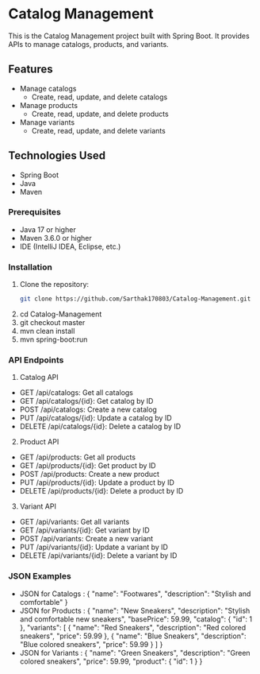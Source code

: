 # Catalog Management

This is the Catalog Management project built with Spring Boot. It provides APIs to manage catalogs, products, and variants.

## Features

- Manage catalogs
    - Create, read, update, and delete catalogs
- Manage products
    - Create, read, update, and delete products
- Manage variants
    - Create, read, update, and delete variants

## Technologies Used

- Spring Boot
- Java
- Maven


### Prerequisites

- Java 17 or higher
- Maven 3.6.0 or higher
- IDE (IntelliJ IDEA, Eclipse, etc.)

### Installation

1. Clone the repository:
   ```sh
   git clone https://github.com/Sarthak170803/Catalog-Management.git
2. cd Catalog-Management
3. git checkout master
4. mvn clean install
5. mvn spring-boot:run

### API Endpoints
1. Catalog API
- GET /api/catalogs: Get all catalogs
- GET /api/catalogs/{id}: Get catalog by ID
- POST /api/catalogs: Create a new catalog
- PUT /api/catalogs/{id}: Update a catalog by ID
- DELETE /api/catalogs/{id}: Delete a catalog by ID

2. Product API
- GET /api/products: Get all products
- GET /api/products/{id}: Get product by ID
- POST /api/products: Create a new product
- PUT /api/products/{id}: Update a product by ID
- DELETE /api/products/{id}: Delete a product by ID

3. Variant API
- GET /api/variants: Get all variants
- GET /api/variants/{id}: Get variant by ID
- POST /api/variants: Create a new variant
- PUT /api/variants/{id}: Update a variant by ID
- DELETE /api/variants/{id}: Delete a variant by ID

### JSON Examples
-  JSON for Catalogs : 
{
    "name": "Footwares",
    "description": "Stylish and comfortable"
}
- JSON for Products : 
{
    "name": "New Sneakers",
    "description": "Stylish and comfortable new sneakers",
    "basePrice": 59.99,
    "catalog": {
        "id": 1
    },
    "variants": [
        {
            "name": "Red Sneakers",
            "description": "Red colored sneakers",
            "price": 59.99
        },
        {
            "name": "Blue Sneakers",
            "description": "Blue colored sneakers",
            "price": 59.99
        }
    ]
}
- JSON for Variants : 
{
    "name": "Green Sneakers",
    "description": "Green colored sneakers",
    "price": 59.99,
    "product": {
        "id": 1
    }
}
